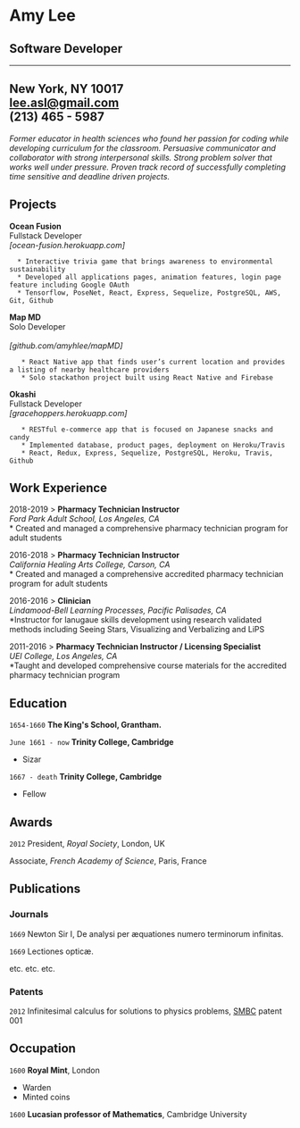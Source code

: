 
# Amy Lee
## Software Developer

-------------------
New York, NY 10017<br />
lee.asl@gmail.com<br />
\(213\) 465 - 5987
-------------------

*Former educator in health sciences who found her passion for coding while developing curriculum for the classroom. Persuasive communicator and collaborator with strong interpersonal skills. Strong problem solver that works well under pressure. Proven track record of successfully completing time sensitive and deadline driven projects.*

## Projects

  **Ocean Fusion**<br />
     Fullstack Developer<br />
    *[ocean-fusion.herokuapp.com]*

	  *	Interactive trivia game that brings awareness to environmental sustainability
	  *	Developed all applications pages, animation features, login page feature including Google OAuth
	  *	Tensorflow, PoseNet, React, Express, Sequelize, PostgreSQL, AWS, Git, Github
	
  **Map MD**<br />
     Solo Developer<br />	
    *[github.com/amyhlee/mapMD]*

	   * React Native app that finds user’s current location and provides a listing of nearby healthcare providers
	   * Solo stackathon project built using React Native and Firebase
	
   **Okashi**<br />
      Fullstack Developer<br />
     *[gracehoppers.herokuapp.com]*

	   * RESTful e-commerce app that is focused on Japanese snacks and candy
	   * Implemented database, product pages, deployment on Heroku/Travis
	   * React, Redux, Express, Sequelize, PostgreSQL, Heroku, Travis, Github

## Work Experience
2018-2019 >	**Pharmacy Technician Instructor**<br />
	  	  *Ford Park Adult School, Los Angeles, CA*<br />
	  	  * Created and managed a comprehensive pharmacy technician program for adult students
	
	
2016-2018 >	**Pharmacy Technician Instructor**<br />
		  *California Healing Arts College, Carson, CA*<br />
		  * Created and managed a comprehensive accredited pharmacy technician program for adult students
	
	
2016-2016 >	**Clinician**<br />
		  *Lindamood-Bell Learning Processes, Pacific Palisades, CA*<br />
		  *Instructor for lanugaue skills development using research validated methods including Seeing Stars, 			   Visualizing and Verbalizing and LiPS
	
	
2011-2016 >	**Pharmacy Technician Instructor / Licensing Specialist**<br />
		  *UEI College, Los Angeles, CA*<br />
		  *Taught and developed comprehensive course materials for the accredited pharmacy technician program
	



## Education

`1654-1660`
__The King's School, Grantham.__

`June 1661 - now`
__Trinity College, Cambridge__

- Sizar

`1667 - death`
__Trinity College, Cambridge__

- Fellow



## Awards

`2012`
President, *Royal Society*, London, UK

Associate, *French Academy of Science*, Paris, France



## Publications

<!-- A list is also available [online](http://scholar.google.co.uk/citations?user=LTOTl0YAAAAJ) -->

### Journals

`1669`
Newton Sir I, De analysi per æquationes numero terminorum infinitas. 

`1669`
Lectiones opticæ.

etc. etc. etc.

### Patents

`2012`
Infinitesimal calculus for solutions to physics problems, [SMBC](http://www.techdirt.com/articles/20121011/09312820678/if-patents-had-been-around-time-newton.shtml) patent 001


## Occupation

`1600`
__Royal Mint__, London

- Warden
- Minted coins

`1600`
__Lucasian professor of Mathematics__, Cambridge University



<!-- ### Footer

Last updated: May 2013 -->


